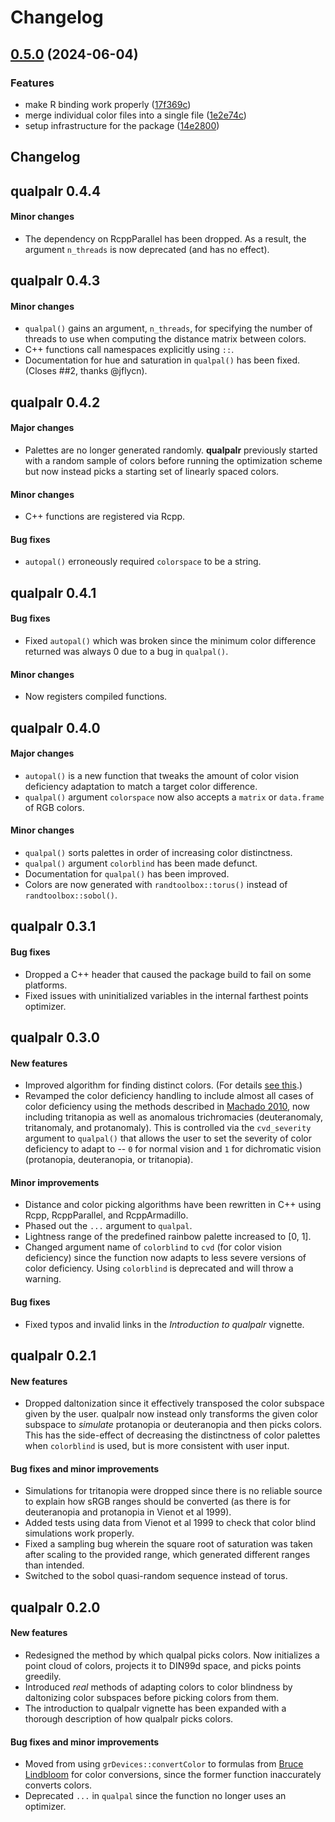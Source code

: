 # Changelog

## [0.5.0](https://github.com/jolars/qualpal/compare/qualpalr-v0.4.5...qualpalr-v0.5.0) (2024-06-04)


### Features

* make R binding work properly ([17f369c](https://github.com/jolars/qualpal/commit/17f369c0737c5f99769c3eac8b840d33e4b8cfad))
* merge individual color files into a single file ([1e2e74c](https://github.com/jolars/qualpal/commit/1e2e74c9554546e5e5b24ba6bb4405f226216359))
* setup infrastructure for the package ([14e2800](https://github.com/jolars/qualpal/commit/14e280015cb05420b7093b3ba487e32958ccebfd))

## Changelog

## qualpalr 0.4.4

#### Minor changes

- The dependency on RcppParallel has been dropped. As a result, the
  argument `n_threads` is now deprecated (and has no effect).

## qualpalr 0.4.3

#### Minor changes

- `qualpal()` gains an argument, `n_threads`, for specifying the number
  of threads to use when computing the distance matrix between colors.
- C++ functions call namespaces explicitly using `::`.
- Documentation for hue and saturation in `qualpal()` has been fixed.
  (Closes ##2, thanks @jflycn).

## qualpalr 0.4.2

#### Major changes

- Palettes are no longer generated randomly. **qualpalr** previously started
  with a random sample of colors before running the optimization scheme but now
  instead picks a starting set of linearly spaced colors.

#### Minor changes

- C++ functions are registered via Rcpp.

#### Bug fixes

- `autopal()` erroneously required `colorspace` to be a string.

## qualpalr 0.4.1

#### Bug fixes

- Fixed `autopal()` which was broken since the minimum color difference
  returned was always 0 due to a bug in `qualpal()`.

#### Minor changes

- Now registers compiled functions.

## qualpalr 0.4.0

#### Major changes

- `autopal()` is a new function that tweaks the amount of color vision
  deficiency adaptation to match a target color difference.
- `qualpal()` argument `colorspace` now also accepts a `matrix` or
  `data.frame` of RGB colors.

#### Minor changes

- `qualpal()` sorts palettes in order of increasing color distinctness.
- `qualpal()` argument `colorblind` has been made defunct.
- Documentation for `qualpal()` has been improved.
- Colors are now generated with `randtoolbox::torus()` instead of
  `randtoolbox::sobol()`.

## qualpalr 0.3.1

#### Bug fixes

- Dropped a C++ header that caused the package build to fail
  on some platforms.
- Fixed issues with uninitialized variables in the internal farthest points
  optimizer.

## qualpalr 0.3.0

#### New features

- Improved algorithm for finding distinct colors. (For details
  [see this](https://larssonjohan.com/posts/farthest-points/).)
- Revamped the color deficiency handling to include almost all cases of color
  deficiency using the methods described in
  [Machado 2010](https://www.lume.ufrgs.br/bitstream/handle/10183/26950/000761444.pdf),
  now including tritanopia as well as anomalous trichromacies (deuteranomaly,
  tritanomaly, and protanomaly). This is controlled via the `cvd_severity`
  argument to `qualpal()` that allows the user to set the severity of color
  deficiency to adapt to -- `0` for normal vision and `1` for dichromatic vision
  (protanopia, deuteranopia, or tritanopia).

#### Minor improvements

- Distance and color picking algorithms have been rewritten in C++ using Rcpp,
  RcppParallel, and RcppArmadillo.
- Phased out the `...` argument to `qualpal`.
- Lightness range of the predefined rainbow palette increased to [0, 1].
- Changed argument name of `colorblind` to `cvd` (for color vision deficiency)
  since the function now adapts to less severe versions of color deficiency. Using
  `colorblind` is deprecated and will throw a warning.

#### Bug fixes

- Fixed typos and invalid links in the _Introduction to qualpalr_ vignette.

## qualpalr 0.2.1

#### New features

- Dropped daltonization since it effectively transposed the color
  subspace given by the user. qualpalr now instead only transforms the given color
  subspace to _simulate_ protanopia or deuteranopia and then picks colors. This
  has the side-effect of decreasing the distinctness of color palettes when
  `colorblind` is used, but is more consistent with user input.

#### Bug fixes and minor improvements

- Simulations for tritanopia were dropped since there is no reliable source
  to explain how sRGB ranges should be converted (as there is for deuteranopia
  and protanopia in Vienot et al 1999).
- Added tests using data from Vienot et al 1999 to check that color blind
  simulations work properly.
- Fixed a sampling bug wherein the square root of saturation was taken after
  scaling to the provided range, which generated different ranges than intended.
- Switched to the sobol quasi-random sequence instead of torus.

## qualpalr 0.2.0

#### New features

- Redesigned the method by which qualpal picks colors. Now initializes a point
  cloud of colors, projects it to DIN99d space, and picks points greedily.
- Introduced _real_ methods of adapting colors to color blindness by daltonizing
  color subspaces before picking colors from them.
- The introduction to qualpalr vignette has been expanded with a thorough
  description of how qualpalr picks colors.

#### Bug fixes and minor improvements

- Moved from using `grDevices::convertColor` to formulas from
  [Bruce Lindbloom](http://www.brucelindbloom.com/) for color conversions,
  since the former function inaccurately converts colors.
- Deprecated `...` in `qualpal` since the function no longer uses an optimizer.
